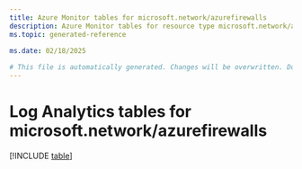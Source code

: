 ```yaml
---
title: Azure Monitor tables for microsoft.network/azurefirewalls
description: Azure Monitor tables for resource type microsoft.network/azurefirewalls
ms.topic: generated-reference
   
ms.date: 02/18/2025

# This file is automatically generated. Changes will be overwritten. Do not change this file directly.
---
```


# Log Analytics tables for microsoft.network/azurefirewalls  

[!INCLUDE [table](~/reusable-content/ce-skilling/azure/includes/azure-monitor/reference/tables/microsoft-network_azurefirewalls-include.md)]

